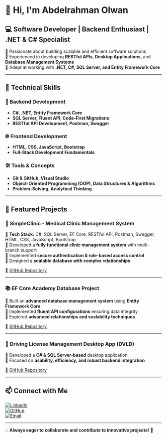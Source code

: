 # 👋 Hi, I'm Abdelrahman Olwan

## 💻 Software Developer | Backend Enthusiast | .NET & C# Specialist 

🔹 Passionate about building scalable and efficient software solutions  
🔹 Experienced in developing **RESTful APIs**, **Desktop Applications**, and **Database Management Systems**  
🔹 Adept at working with **.NET, C#, SQL Server, and Entity Framework Core**  

---

## 🚀 Technical Skills

### 🔷 Backend Development
- **C#, .NET, Entity Framework Core**  
- **SQL Server, Fluent API, Code-First Migrations**  
- **RESTful API Development, Postman, Swagger**  

### 🌐 Frontend Development
- **HTML, CSS, JavaScript, Bootstrap**  
- **Full-Stack Development Fundamentals**  

### 🛠️ Tools & Concepts
- **Git & GitHub, Visual Studio**  
- **Object-Oriented Programming (OOP), Data Structures & Algorithms**  
- **Problem-Solving, Analytical Thinking**  

---

## 📌 Featured Projects

### 🏥 **SimpleClinic - Medical Clinic Management System**
🔹 **Tech Stack:** C#, SQL Server, EF Core, RESTful API, Postman, Swagger, HTML, CSS, JavaScript, Bootstrap  
🔹 Developed a **fully functional clinic management system** with multi-branch support  
🔹 Implemented **secure authentication & role-based access control**  
🔹 Designed a **scalable database with complex relationships**  

🔗 [GitHub Repository]((https://github.com/AbdOlwan/SimpleClinic))  

---

### 📚 **EF Core Academy Database Project**
🔹 Built an **advanced database management system** using **Entity Framework Core**  
🔹 Implemented **fluent API configurations** ensuring data integrity  
🔹 Explored **advanced relationships and scalability techniques**  

🔗 [GitHub Repository](https://github.com/AbdOlwan/Ef.Core.OlwanAcademy_Project)  

---

### 🚗 **Driving License Management Desktop App (DVLD)**
🔹 Developed a **C# & SQL Server-based** desktop application  
🔹 Focused on **usability, efficiency, and robust backend integration**  

🔗 [GitHub Repository](#)  

---

## 📫 Connect with Me
[![LinkedIn](https://img.shields.io/badge/LinkedIn-0077B5?style=for-the-badge&logo=linkedin&logoColor=white)](https://www.linkedin.com/in/abdelrahman-olwany/)  
[![GitHub](https://img.shields.io/badge/GitHub-181717?style=for-the-badge&logo=github&logoColor=white)](https://github.com/AbdOlwan)  
[![Email](https://img.shields.io/badge/Email-D14836?style=for-the-badge&logo=gmail&logoColor=white)](mailto:Abdelrahmanolwan@outlook.com)  

---

💡 **Always eager to collaborate and contribute to innovative projects!** 🚀


<!---
AbdOlwan/AbdOlwan is a ✨ special ✨ repository because its `README.md` (this file) appears on your GitHub profile.
You can click the Preview link to take a look at your changes.
--->
